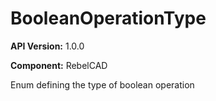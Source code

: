 # BooleanOperationType

**API Version:** 1.0.0

**Component:** RebelCAD

Enum defining the type of boolean operation

